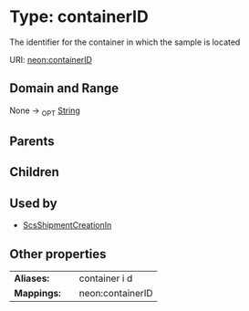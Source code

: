
# Type: containerID


The identifier for the container in which the sample is located

URI: [neon:containerID](https://data.neonscience.org/containerID)


## Domain and Range

None ->  <sub>OPT</sub> [String](types/String.md)

## Parents


## Children


## Used by

 * [ScsShipmentCreationIn](ScsShipmentCreationIn.md)

## Other properties

|  |  |  |
| --- | --- | --- |
| **Aliases:** | | container i d |
| **Mappings:** | | neon:containerID |

